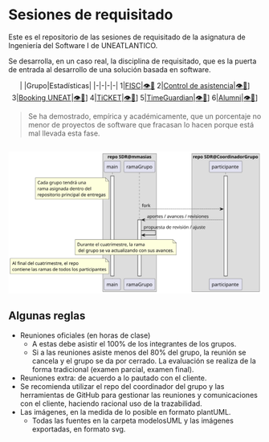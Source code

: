 # Sesiones de requisitado

Este es el repositorio de las sesiones de requisitado de la asignatura de Ingeniería del Software I de UNEATLANTICO.

Se desarrolla, en un caso real, la disciplina de requisitado, que es la puerta de entrada al desarrollo de una solución basada en software. 

<div align=center>

| |Grupo|Estadísticas|
|-|-|-|-|
1|[FISC](https://github.com/guzmangrianchoUNEAT/23-24-IdSw1-SDR/README.md)|[👁️📒](https://github.com/guzmangrianchoUNEAT/23-24-IdSw1-SDR/graphs/contributors)
2|[Control de asistencia](https://github.com/VeronikaEspa/23-24-IdSw1-SDR/README.md)|[👁️📒](https://github.com/VeronikaEspa/23-24-IdSw1-SDR/graphs/contributors)]
3|[Booking UNEAT](https://github.com/pablarce/23-24-IdSw1-SDR/README.md)|[👁️📒](https://github.com/pablarce/23-24-IdSw1-SDR/graphs/contributors)]
4|[TiCKET](https://github.com/MRSergio21/23-24-IdSw1-SDR/README.md)|[👁️📒](https://github.com/MRSergio21/23-24-IdSw1-SDR/graphs/contributors)]
5|[TimeGuardian](https://github.com/hugofresno20/23-24-IdSw1-SDR/README.md)|[👁️📒](https://github.com/hugofresno20/23-24-IdSw1-SDR/graphs/contributors)]
6|[Alumni](https://github.com/jramsgz/23-24-IdSw1-SDR/README.md)|[👁️📒](https://github.com/jramsgz/23-24-IdSw1-SDR/graphs/contributors)]

</div>

> Se ha demostrado, empírica y académicamente, que un porcentaje no menor de proyectos de software que fracasan lo hacen porque está mal llevada esta fase.

<div align=center>

||
|-|
![](/imagenes/modelosUML/trabajoRepos.svg)

</div>

## Algunas reglas

- Reuniones oficiales (en horas de clase)
  - A estas debe asistir el 100% de los integrantes de los grupos.
  - Si a las reuniones asiste menos del 80% del grupo, la reunión se cancela y el grupo se da por cerrado. La evaluación se realiza de la forma tradicional (examen parcial, examen final).
- Reuniones extra: de acuerdo a lo pautado con el cliente.
- Se recomienda utilizar el repo del coordinador del grupo y las herramientas de GitHub para gestionar las reuniones y comunicaciones con el cliente, haciendo racional uso de la trazabilidad.
- Las imágenes, en la medida de lo posible en formato plantUML. 
  - Todas las fuentes en la carpeta modelosUML y las imágenes exportadas, en formato svg.
